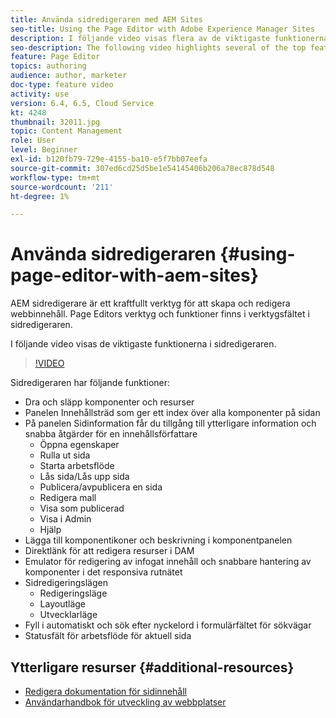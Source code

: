 ```yaml
---
title: Använda sidredigeraren med AEM Sites
seo-title: Using the Page Editor with Adobe Experience Manager Sites
description: I följande video visas flera av de viktigaste funktionerna i Touch-UI Sites Editor i Adobe Experience Manager.
seo-description: The following video highlights several of the top features of the Touch-UI Sites editor in Adobe Experience Manager.
feature: Page Editor
topics: authoring
audience: author, marketer
doc-type: feature video
activity: use
version: 6.4, 6.5, Cloud Service
kt: 4248
thumbnail: 32011.jpg
topic: Content Management
role: User
level: Beginner
exl-id: b120fb79-729e-4155-ba10-e5f7bb07eefa
source-git-commit: 307ed6cd25d5be1e54145406b206a78ec878d548
workflow-type: tm+mt
source-wordcount: '211'
ht-degree: 1%

---
```


# Använda sidredigeraren {#using-page-editor-with-aem-sites}

AEM sidredigerare är ett kraftfullt verktyg för att skapa och redigera webbinnehåll. Page Editors verktyg och funktioner finns i verktygsfältet i sidredigeraren.

I följande video visas de viktigaste funktionerna i sidredigeraren.

>[!VIDEO](https://video.tv.adobe.com/v/32011?quality=12&learn=on)

Sidredigeraren har följande funktioner:

* Dra och släpp komponenter och resurser
* Panelen Innehållsträd som ger ett index över alla komponenter på sidan
* På panelen Sidinformation får du tillgång till ytterligare information och snabba åtgärder för en innehållsförfattare
   * Öppna egenskaper
   * Rulla ut sida
   * Starta arbetsflöde
   * Lås sida/Lås upp sida
   * Publicera/avpublicera en sida
   * Redigera mall
   * Visa som publicerad
   * Visa i Admin
   * Hjälp
* Lägga till komponentikoner och beskrivning i komponentpanelen
* Direktlänk för att redigera resurser i DAM
* Emulator för redigering av infogat innehåll och snabbare hantering av komponenter i det responsiva rutnätet
* Sidredigeringslägen
   * Redigeringsläge
   * Layoutläge
   * Utvecklarläge
* Fyll i automatiskt och sök efter nyckelord i formulärfältet för sökvägar
* Statusfält för arbetsflöde för aktuell sida

## Ytterligare resurser {#additional-resources}

* [Redigera dokumentation för sidinnehåll](https://experienceleague.adobe.com/docs/experience-manager-65/authoring/authoring/editing-content.html)
* [Användarhandbok för utveckling av webbplatser](https://experienceleague.adobe.com/docs/experience-manager-65/authoring/home.html)
